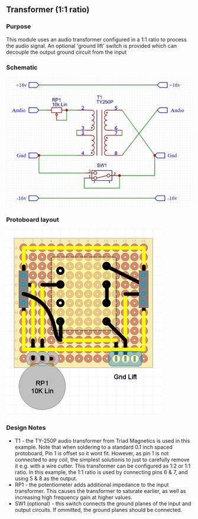 ## Transformer (1:1 ratio)

### Purpose
This module uses an audio transformer configured in a 1:1 ratio to process the audio signal. An optional 'ground lift' switch is provided which can decouple the output ground circuit from the input

### Schematic
![alt text](schematic.jpg)

### Protoboard layout
![alt text](protoboard.jpg)

### Design Notes
- T1 - the TY-250P audio transformer from Triad Magnetics is used in this example. Note that when soldering to a standard 0.1 inch spaced protoboard, Pin 1 is offset so it wont fit. However, as pin 1 is not connected to any coil, the simplest solutionis to just to carefully remove it e.g. with a wire cutter. This transformer can be configured as 1:2 or 1:1 ratio. In this example, the 1:1 ratio is used by connecting pins 6 & 7, and using 5 & 8 as the output.
- RP1 - the potentiometer adds additional impedance to the input transformer. This causes the transformer to saturate earlier, as well as increasing high frequency gain at higher values.
- SW1 (optional) - this switch connects the ground planes of the input and output circuits. If ommitted, the ground planes should be connected.